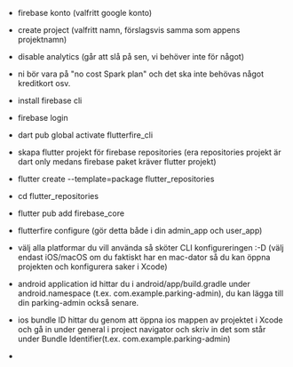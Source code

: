 - firebase konto (valfritt google konto)
- create project (valfritt namn, förslagsvis samma som appens projektnamn)
- disable analytics (går att slå på sen, vi behöver inte för något)
- ni bör vara på "no cost Spark plan" och det ska inte behövas något kreditkort osv.

- install firebase cli
- firebase login
- dart pub global activate flutterfire_cli
- skapa flutter projekt för firebase repositories (era repositories projekt är dart only medans firebase paket kräver flutter projekt)
- flutter create --template=package flutter_repositories
- cd flutter_repositories
- flutter pub add firebase_core



- flutterfire configure (gör detta både i din admin_app och user_app)

- välj alla platformar du vill använda så sköter CLI konfigureringen :-D (välj endast iOS/macOS om du faktiskt har en mac-dator så du kan öppna projekten och konfigurera saker i Xcode)
- android application id hittar du i android/app/build.gradle under android.namespace (t.ex. com.example.parking-admin), du kan lägga till din parking-admin också senare.
- ios bundle ID hittar du genom att öppna ios mappen av projektet i Xcode och gå in under general i project navigator och skriv in det som står under Bundle Identifier(t.ex. com.example.parking-admin)
-